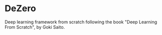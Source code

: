 # DeZero
Deep learning framework from scratch following the book "Deep Learning From Scratch", by Goki Saito.
